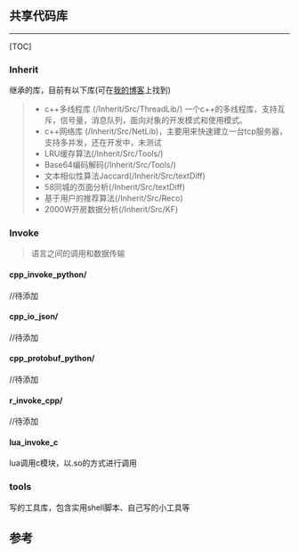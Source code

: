 ## 共享代码库

---

[TOC]

### Inherit

继承的库，目前有以下库(可在[我的博客](http://blog.csdn.net/ygrx)上找到)

>- c++多线程库 (/Inherit/Src/ThreadLib/) 一个c++的多线程库，支持互斥，信号量，消息队列，面向对象的开发模式和使用模式。
>- c++网络库 (/Inherit/Src/NetLib)，主要用来快速建立一台tcp服务器，支持多并发，还在开发中，未测试
>- LRU缓存算法(/Inherit/Src/Tools/)
>- Base64编码解码(/Inherit/Src/Tools/)
>- 文本相似性算法Jaccard(/Inherit/Src/textDiff)
>- 58同城的页面分析(/Inherit/Src/textDiff)
>- 基于用户的推荐算法(/Inherit/Src/Reco)
>- 2000W开房数据分析(/Inherit/Src/KF)

### Invoke

> 语言之间的调用和数据传输

#### cpp_invoke_python/

//待添加

#### cpp_io_json/

//待添加

#### cpp_protobuf_python/

//待添加

#### r_invoke_cpp/

//待添加

#### lua_invoke_c

lua调用c模块，以.so的方式进行调用

### tools

写的工具库，包含实用shell脚本、自己写的小工具等



## 参考
